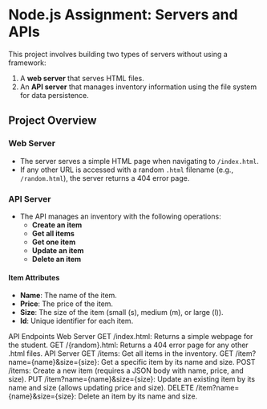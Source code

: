 # Node.js Assignment: Servers and APIs

This project involves building two types of servers without using a framework:

1. A **web server** that serves HTML files.
2. An **API server** that manages inventory information using the file system for data persistence.

## Project Overview

### Web Server

- The server serves a simple HTML page when navigating to `/index.html`.
- If any other URL is accessed with a random `.html` filename (e.g., `/random.html`), the server returns a 404 error page.

### API Server

- The API manages an inventory with the following operations:
  - **Create an item**
  - **Get all items**
  - **Get one item**
  - **Update an item**
  - **Delete an item**

#### Item Attributes

- **Name**: The name of the item.
- **Price**: The price of the item.
- **Size**: The size of the item (small (s), medium (m), or large (l)).
- **Id**: Unique identifier for each item.

API Endpoints
Web Server
GET /index.html: Returns a simple webpage for the student.
GET /{random}.html: Returns a 404 error page for any other .html files.
API Server
GET /items: Get all items in the inventory.
GET /item?name={name}&size={size}: Get a specific item by its name and size.
POST /items: Create a new item (requires a JSON body with name, price, and size).
PUT /item?name={name}&size={size}: Update an existing item by its name and size (allows updating price and size).
DELETE /item?name={name}&size={size}: Delete an item by its name and size.
